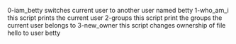 0-iam_betty switches current user to another user named betty
1-who_am_i this script prints the current user 
2-groups  this script print the groups the current user belongs to
3-new_owner this script changes ownership of file hello to user betty
